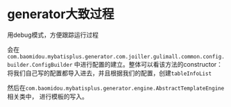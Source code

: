 # generator大致过程
用debug模式，方便跟踪运行过程

会在`com.baomidou.mybatisplus.generator.com.joiller.gulimall.common.config.builder.ConfigBuilder`
中进行配置的建立。整体可以看该方法的constructor：
将我们自己写的配置都导入进去，并且根据我们的配置，创建`tableInfoList`

然后在`com.baomidou.mybatisplus.generator.engine.AbstractTemplateEngine`相关类中，
进行模板的写入。
